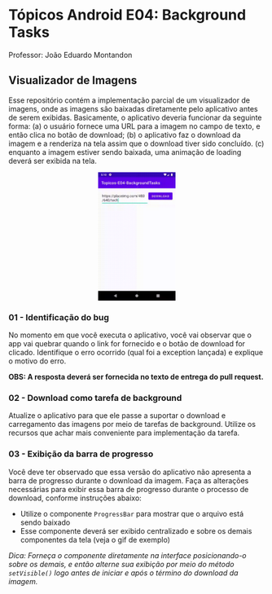 # Tópicos Android E04: Background Tasks

Professor: João Eduardo Montandon

## Visualizador de Imagens

Esse repositório contém a implementação parcial de um visualizador de imagens, onde as imagens são baixadas diretamente pelo aplicativo antes de serem exibidas.
Basicamente, o aplicativo deveria funcionar da seguinte forma: 
(a) o usuário fornece uma URL para a imagem no campo de texto, e então clica no botão de download; 
(b) o aplicativo faz o download da imagem e a renderiza na tela assim que o download tiver sido concluído.
(c) enquanto a imagem estiver sendo baixada, uma animação de loading deverá ser exibida na tela.

<img src="./assets/prototype.gif" style="width: 30%; margin: auto; display: block;" />

### 01 - Identificação do bug

No momento em que você executa o aplicativo, você vai observar que o app vai quebrar quando o link for fornecido e o botão de download for clicado.
Identifique o erro ocorrido (qual foi a exception lançada) e explique o motivo do erro.

**OBS: A resposta deverá ser fornecida no texto de entrega do pull request.**

### 02 - Download como tarefa de background

Atualize o aplicativo para que ele passe a suportar o download e carregamento das imagens por meio de tarefas de background.
Utilize os recursos que achar mais conveniente para implementação da tarefa.

### 03 - Exibição da barra de progresso

Você deve ter observado que essa versão do aplicativo não apresenta a barra de progresso durante o download da imagem.
Faça as alterações necessárias para exibir essa barra de progresso durante o processo de download, conforme instruções abaixo:

* Utilize o componente `ProgressBar` para mostrar que o arquivo está sendo baixado
* Esse componente deverá ser exibido centralizado e sobre os demais componentes da tela (veja o gif de exemplo)

*Dica: Forneça o componente diretamente na interface posicionando-o sobre os demais, e então alterne sua exibição por meio do método `setVisible()` logo antes de iniciar e após o término do download da imagem.* 
